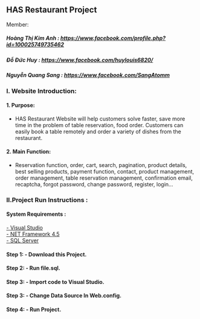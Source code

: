 ## HAS Restaurant Project

Member:
##### Hoàng Thị Kim Anh : https://www.facebook.com/profile.php?id=100025749735462
##### Đỗ Đức Huy : https://www.facebook.com/huylouis6820/
##### Nguyễn Quang Sang : https://www.facebook.com/SangAtomm

### I. Website Introduction:
#### 1. Purpose:
- HAS Restaurant Website will help customers solve faster, save more time in the problem of table reservation, food order. Customers can easily book a table remotely and order a variety of dishes from the restaurant.

#### 2. Main Function:
- Reservation function, order, cart, search, pagination, product details, best selling products, payment function, contact, product management, order management, table reservation management, confirmation email, recaptcha, forgot password, change password, register, login...

### II.Project Run Instructions :
#### System Requirements :
 [- Visual Studio ](http://https://visualstudio.microsoft.com/downloads/ "- Visual Studio ")
 <br/>
[- NET Framework 4.5](https://dotnet.microsoft.com/download/dotnet-framework/net452)
<br/>
[- SQL Server](https://www.microsoft.com/en-us/sql-server/sql-server-downloads)
#### Step 1: - Download this Project. 
#### Step 2: - Run file.sql.
#### Step 3: - Import code to Visual Studio.
#### Step 3: - Change Data Source In Web.config.
#### Step 4: - Run Project.
